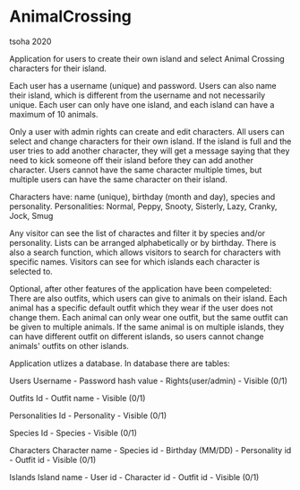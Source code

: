 # AnimalCrossing
tsoha 2020


Application for users to create their own island and select Animal Crossing characters for their island.

Each user has a username (unique) and password. Users can also name their island, which is different from the username and not necessarily unique. Each user can only have one island, and each island can have a maximum of 10 animals.

Only a user with admin rights can create and edit characters. All users can select and change characters for their own island. If the island is full and the user tries to add another character, they will get a message saying that they need to kick someone off their island before they can add another character. Users cannot have the same character multiple times, but multiple users can have the same character on their island.

Characters have: name (unique), birthday (month and day), species and personality.
Personalities: Normal, Peppy, Snooty, Sisterly, Lazy, Cranky, Jock, Smug

Any visitor can see the list of charactes and filter it by species and/or personality. Lists can be arranged alphabetically or by birthday. There is also a search function, which allows visitors to search for characters with specific names. Visitors can see for which islands each character is selected to.

Optional, after other features of the application have been compeleted:
There are also outfits, which users can give to animals on their island. Each animal has a specific default outfit which they wear if the user does not change them. Each animal can only wear one outfit, but the same outfit can be given to multiple animals. If the same animal is on multiple islands, they can have different outfit on different islands, so users cannot change animals' outfits on other islands.


Application utlizes a database. In database there are tables:

Users
Username - Password hash value - Rights(user/admin) - Visible (0/1)

Outfits
Id - Outfit name - Visible (0/1)

Personalities
Id - Personality - Visible (0/1)

Species
Id - Species - Visible (0/1)

Characters
Character name - Species id - Birthday (MM/DD) - Personality id - Outfit id - Visible (0/1)

Islands
Island name - User id - Character id - Outfit id - Visible (0/1)
